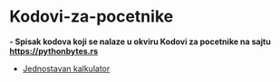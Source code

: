 # Kodovi-za-pocetnike

<b> - Spisak kodova koji se nalaze u okviru Kodovi za pocetnike na sajtu https://pythonbytes.rs </b>
   - [Jednostavan kalkulator](kalkulator.py)
